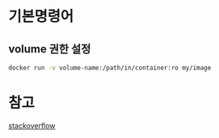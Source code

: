 # 기본명령어

## volume 권한 설정
```bash
docker run -v volume-name:/path/in/container:ro my/image
```

# 참고
[stackoverflow](https://stackoverflow.com/questions/19158810/docker-mount-volumes-as-readonly/20317879)